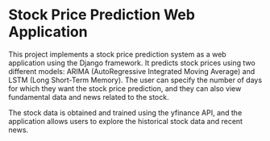 # Stock Price Prediction Web Application

This project implements a stock price prediction system as a web application using the Django framework. It predicts stock prices using two different models: ARIMA (AutoRegressive Integrated Moving Average) and LSTM (Long Short-Term Memory).
The user can specify the number of days for which they want the stock price prediction, and they can also view fundamental data and news related to the stock.

The stock data is obtained and trained using the yfinance API, and the application allows users to explore the historical stock data and recent news.

